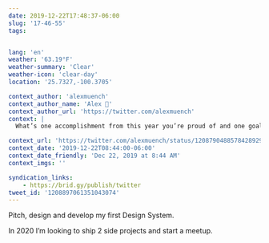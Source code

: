 ```yaml
---
date: 2019-12-22T17:48:37-06:00
slug: '17-46-55'
tags:


lang: 'en'
weather: '63.19°F'
weather-summary: 'Clear'
weather-icon: 'clear-day'
location: '25.7327,-100.3705'

context_author: 'alexmuench'
context_author_name: 'Alex 🌚'
context_author_url: 'https://twitter.com/alexmuench'
context: |
  What’s one accomplishment from this year you’re proud of and one goal for the new year? For me: ✨ 2019: Lead a big company-wide product project 🎯 2020: Climb up my career ladder

context_url: 'https://twitter.com/alexmuench/status/1208790488578428929?s=12'
context_date: '2019-12-22T08:44:00-06:00'
context_date_friendly: 'Dec 22, 2019 at 8:44 AM'
context_imgs: ''

syndication_links:
    - https://brid.gy/publish/twitter
tweet_id: '1208897061351043074'
---
```

Pitch, design and develop my first Design System. 

In 2020 I’m looking to ship 2 side projects and start a meetup.